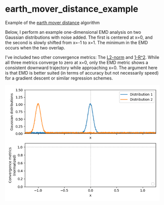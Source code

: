 # earth_mover_distance_example
Example of the [earth mover distance](https://en.wikipedia.org/wiki/Earth_mover%27s_distance) algorithm

Below, I perform an example one-dimensional EMD analysis on two Gaussian distributions with noise added.  The first is centered at x=0, and the second is slowly shifted from x=-1 to x=1.   The minimum in the EMD occurs when the two overlap.

I've included two other convergence metrics: The [L2-norm](https://mathworld.wolfram.com/L2-Norm.html) and [1-R^2](https://en.wikipedia.org/wiki/Coefficient_of_determination#As_squared_correlation_coefficient).  While all three metrics converge to zero at x=0, only the EMD metric shows a consistent downward trajectory while approaching x=0.  The argument here is that EMD is better suited (in terms of accuracy but not necessarily speed) for a gradient descent or similar regression schemes.  

![Image](animation.gif)

